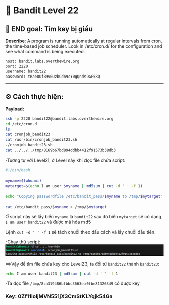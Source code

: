 # 🎯 Bandit Level 22

## 📌 END goal: Tìm key bị giấu
**Describe**: A program is running automatically at regular intervals from cron, the time-based job scheduler. Look in /etc/cron.d/ for the configuration and see what command is being executed.


```
host: bandit.labs.overthewire.org
port: 2220
username: bandit22
password: tRae0UfB9v0UzbCdn9cY0gQnds9GF58Q

```
---

## ⚙️ Cách thực hiện:
**Payload:**
```bash
ssh -p 2220 bandit22@bandit.labs.overthewire.org
cd /etc/cron.d
ls
cat cronjob_bandit23
cat /usr/bin/cronjob_bandit23.sh
./cronjob_bandit23.sh
cat ../../../tmp/8169b67bd894ddbb4412f91573b38db3
```

-Tương tự với Level21, ở Level này khi đọc file chứa script:  
```bash
#!/bin/bash

myname=$(whoami)
mytarget=$(echo I am user $myname | md5sum | cut -d ' ' -f 1)

echo "Copying passwordfile /etc/bandit_pass/$myname to /tmp/$mytarget"

cat /etc/bandit_pass/$myname > /tmp/$mytarget
```

Ở script này sẽ lấy biến ```myname``` là ```bandit22``` sau đó biến ```mytarget``` sẽ có dạng ```I am user bandit22``` và được mã hóa md5

Lệnh ```cut -d ' ' -f 1``` sẽ tách chuỗi theo dấu cách và lấy chuỗi đầu tiên.   

-Chạy thử script:   
![alt text](./image/Level22.png)

==>Vậy để tìm file chứa key cho Level23, ta đổi từ ```bandit22``` thành ```bandit23```:   
```bash
echo I am user bandit23 | md5sum | cut -d ' ' -f 1
```

-Ta đọc file ```/tmp/8ca319486bfbbc3663ea0fbe81326349``` có được key

### Key: 0Zf11ioIjMVN551jX3CmStKLYqjk54Ga